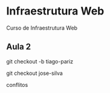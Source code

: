 # Infraestrutura Web

Curso de Infraestrutura Web

## Aula 2

git checkout -b tiago-pariz

git checkout jose-silva

conflitos
